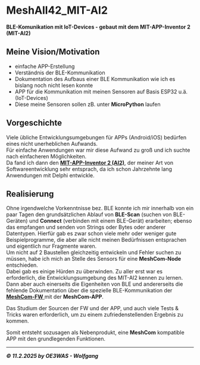 # MeshAll42_MIT-AI2
**BLE-Komunikation mit IoT-Devices - gebaut mit dem MIT-APP-Inventor 2 (MIT-AI2)**

## Meine Vision/Motivation
* einfache APP-Erstellung
* Verständnis der BLE-Kommunikation
* Dokumentation des Aufbaus einer BLE Kommunikation wie ich es bislang noch nicht lesen konnte
* APP für die Kommunikation mit meinen Sensoren auf Basis ESP32 u.ä. (IoT-Devices)
* Diese meine Sensoren sollen zB. unter **MicroPython** laufen

## Vorgeschichte
Viele übliche Entwicklungsumgebungen für APPs (Android/iOS) bedürfen eines nicht unerheblichen Aufwands.  
Für einfache Anwendungen war mir diese Aufwand zu groß und ich suchte nach einfacheren Möglichkeiten.  
Da fand ich dann den [**MIT-APP-Inventor 2 (AI2)**](https://appinventor.mit.edu/),
der meiner Art von Softwareentwicklung sehr entsprach, da ich schon Jahrzehnte lang Anwendungen mit Delphi entwickle.  


## Realisierung
Ohne irgendwelche Vorkenntnisse bez. BLE konnte ich mir innerhalb von ein paar Tagen den grundsätzlichen Ablauf
von **BLE-Scan** (suchen von BLE-Geräten) und **Connect** (verbinden mit einem BLE-Gerät) erarbeiten;
ebenso das empfangen und senden von Strings oder Bytes oder anderer Datentypen. Hierfür gab es zwar schon viele
mehr oder weniger gute Beispielprogramme, die aber alle nicht meinen Bedürfnissen entsprachen und eigentlich nur Fragmente waren.  
Um nicht auf 2 Baustellen gleichzeitig entwickeln und Fehler suchen zu müssen, habe ich mich an Stelle des Sensors
für eine **MeshCom-Node** entschieden.  
Dabei gab es einige Hürden zu überwinden. Zu aller erst war es erforderlich, die Entwicklungsumgebung des MIT-AI2 kennen zu lernen.
Dann aber auch einerseits die Eigenheiten von BLE und andererseits die fehlende Dokumentation über die spezielle
BLE-Kommunikation der [**MeshCom-FW**  ](https://github.com/icssw-org/MeshCom-Firmware  )
mit der **MeshCom-APP**.  

Das Studium der Sourcen der FW und der APP, und auch viele Tests & Tricks waren erforderlich, um zu einem zufriedenstellenden Ergebnis zu kommen.  

Somit entsteht sozusagen als Nebenprodukt, eine **MeshCom** kompatible APP mit den grundlegenden Funktionen.  

___
***:copyright: 11.2.2025 by OE3WAS - Wolfgang***
